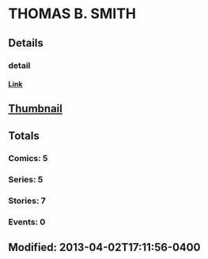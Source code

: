 # THOMAS B. SMITH 
## Details
### detail
#### [Link](http://marvel.com/comics/creators/10976/thomas_b_smith?utm_campaign=apiRef&utm_source=225578a89fc76f3d20fbffda5d17a88d)
## [Thumbnail](http://i.annihil.us/u/prod/marvel/i/mg/b/b0/4beae20d74c23.jpg)
## Totals
### Comics: 5
### Series: 5
### Stories: 7
### Events: 0
## Modified: 2013-04-02T17:11:56-0400